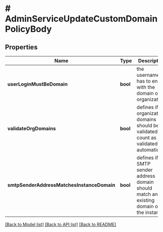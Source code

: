 # # AdminServiceUpdateCustomDomainPolicyBody

## Properties

Name | Type | Description | Notes
------------ | ------------- | ------------- | -------------
**userLoginMustBeDomain** | **bool** | the username has to end with the domain of its organization | [optional]
**validateOrgDomains** | **bool** | defines if organization domains should be validated org count as validated automatically | [optional]
**smtpSenderAddressMatchesInstanceDomain** | **bool** | defines if the SMTP sender address domain should match an existing domain on the instance | [optional]

[[Back to Model list]](../../README.md#models) [[Back to API list]](../../README.md#endpoints) [[Back to README]](../../README.md)
